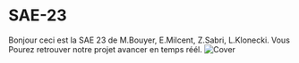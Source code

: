 # SAE-23
Bonjour ceci est la SAE 23 de M.Bouyer,  E.Milcent, Z.Sabri, L.Klonecki.
Vous Pourez retrouver notre projet avancer en temps réél.
![Cover](https://github.com/Kloneckiiii/SAE-23/fond-ecran-wallpaper-huawei-p40-header-1200x753.jpg)
